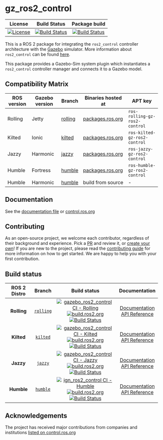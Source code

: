 # gz_ros2_control

License | Build Status | Package build
:---------: | :----: | :----------:
[![License](https://img.shields.io/badge/License-Apache%202.0-blue.svg)](https://opensource.org/licenses/Apache-2.0) |  [![Build Status](https://build.ros2.org/buildStatus/icon?job=Kdev__gz_ros2_control__ubuntu_noble_amd64)](https://build.ros2.org/job/Kdev__gz_ros2_control__ubuntu_noble_amd64/) |  [![Build Status](https://build.ros2.org/buildStatus/icon?job=Kbin_uN64__gz_ros2_control__ubuntu_noble_amd64__binary)](https://build.ros2.org/job/Kbin_uN64__gz_ros2_control__ubuntu_noble_amd64__binary/)

This is a ROS 2 package for integrating the `ros2_control` controller architecture with the [Gazebo](http://gazebosim.org/) simulator.
More information about `ros2_control` can be found [here](https://control.ros.org/).

This package provides a Gazebo-Sim system plugin which instantiates a `ros2_control` controller manager and connects it to a Gazebo model.

## Compatibility Matrix

ROS version | Gazebo version | Branch | Binaries hosted at | APT key
-- | -- | -- | -- | --
Rolling | Jetty | [rolling](https://github.com/ros-controls/gz_ros2_control/tree/rolling) | [packages.ros.org](https://packages.ros.org) | `ros-rolling-gz-ros2-control`
Kilted | Ionic | [kilted](https://github.com/ros-controls/gz_ros2_control/tree/kilted) | [packages.ros.org](https://packages.ros.org) | `ros-kilted-gz-ros2-control`
Jazzy | Harmonic | [jazzy](https://github.com/ros-controls/gz_ros2_control/tree/jazzy) | [packages.ros.org](https://packages.ros.org) | `ros-jazzy-gz-ros2-control`
Humble | Fortress | [humble](https://github.com/ros-controls/gz_ros2_control/tree/humble) | [packages.ros.org](https://packages.ros.org) | `ros-humble-gz-ros2-control`
Humble | Harmonic | [humble](https://github.com/ros-controls/gz_ros2_control/tree/humble) | build from source | -

## Documentation

See the [documentation file](doc/index.rst) or [control.ros.org](https://control.ros.org/rolling/doc/gz_ros2_control/doc/index.html)

## Contributing

As an open-source project, we welcome each contributor, regardless of their background and experience. Pick a [PR](https://github.com/ros-controls/gz_ros2_control/pulls) and review it, or [create your own](https://github.com/ros-controls/gz_ros2_control/contribute)!
If you are new to the project, please read the [contributing guide](https://control.ros.org/rolling/doc/contributing/contributing.html) for more information on how to get started. We are happy to help you with your first contribution.

## Build status

ROS 2 Distro | Branch | Build status | Documentation
:----------: | :----: | :----------: | :-----------:
**Rolling** | [`rolling`](https://github.com/ros-controls/gz_ros2_control/tree/rolling) | [![gazebo_ros2_control CI - Rolling](https://github.com/ros-controls/gz_ros2_control/actions/workflows/ci-rolling.yaml/badge.svg?branch=rolling)](https://github.com/ros-controls/gz_ros2_control/actions/workflows/ci-rolling.yaml) <br> [![build.ros2.org](https://build.ros2.org/buildStatus/icon?job=Rdev__gz_ros2_control__ubuntu_noble_amd64&subject=build.ros2.org)](https://build.ros2.org/job/Rdev__gz_ros2_control__ubuntu_noble_amd64/) [![Build Status](https://build.ros2.org/buildStatus/icon?job=Rbin_uN64__gz_ros2_control__ubuntu_noble_amd64__binary)](https://build.ros2.org/job/Rbin_uN64__gz_ros2_control__ubuntu_noble_amd64__binary/) | [Documentation](https://control.ros.org/rolling/index.html) <br> [API Reference](https://control.ros.org/rolling/doc/api/index.html)
**Kilted** | [`kilted`](https://github.com/ros-controls/gz_ros2_control/tree/kilted) | [![gazebo_ros2_control CI - Kilted](https://github.com/ros-controls/gz_ros2_control/actions/workflows/ci-kilted.yaml/badge.svg?branch=rolling)](https://github.com/ros-controls/gz_ros2_control/actions/workflows/ci-kilted.yaml) <br> [![build.ros2.org](https://build.ros2.org/buildStatus/icon?job=Kdev__gz_ros2_control__ubuntu_noble_amd64&subject=build.ros2.org)](https://build.ros2.org/job/Kdev__gz_ros2_control__ubuntu_noble_amd64/) [![Build Status](https://build.ros2.org/buildStatus/icon?job=Kbin_uN64__gz_ros2_control__ubuntu_noble_amd64__binary)](https://build.ros2.org/job/Kbin_uN64__gz_ros2_control__ubuntu_noble_amd64__binary/) | [Documentation](https://control.ros.org/kilted/index.html) <br> [API Reference](https://control.ros.org/kilted/doc/api/index.html)
**Jazzy** | [`jazzy`](https://github.com/ros-controls/gz_ros2_control/tree/jazzy) | [![gazebo_ros2_control CI - Jazzy](https://github.com/ros-controls/gz_ros2_control/actions/workflows/ci-jazzy.yaml/badge.svg?branch=rolling)](https://github.com/ros-controls/gz_ros2_control/actions/workflows/ci-jazzy.yaml) <br> [![build.ros2.org](https://build.ros2.org/buildStatus/icon?job=Jdev__gz_ros2_control__ubuntu_noble_amd64&subject=build.ros2.org)](https://build.ros2.org/job/Jdev__gz_ros2_control__ubuntu_noble_amd64/) [![Build Status](https://build.ros2.org/buildStatus/icon?job=Jbin_uN64__gz_ros2_control__ubuntu_noble_amd64__binary)](https://build.ros2.org/job/Jbin_uN64__gz_ros2_control__ubuntu_noble_amd64__binary/) | [Documentation](https://control.ros.org/jazzy/index.html) <br> [API Reference](https://control.ros.org/jazzy/doc/api/index.html)
**Humble** | [`humble`](https://github.com/ros-controls/gz_ros2_control/tree/humble) | [![ign_ros2_control CI - Humble](https://github.com/ros-controls/gz_ros2_control/actions/workflows/ci-humble.yaml/badge.svg?branch=humble)](https://github.com/ros-controls/gz_ros2_control/actions/workflows/ci-humble.yaml) <br> [![build.ros2.org](https://build.ros2.org/buildStatus/icon?job=Hdev__ign_ros2_control__ubuntu_jammy_amd64&subject=build.ros2.org)](https://build.ros2.org/job/Hdev__ign_ros2_control__ubuntu_jammy_amd64/) [![Build Status](https://build.ros2.org/buildStatus/icon?job=Hbin_uJ64__gz_ros2_control__ubuntu_jammy_amd64__binary)](https://build.ros2.org/job/Hbin_uJ64__gz_ros2_control__ubuntu_jammy_amd64__binary/) | [Documentation](https://control.ros.org/humble/index.html) <br> [API Reference](https://control.ros.org/humble/doc/api/index.html)

## Acknowledgements

The project has received major contributions from companies and institutions [listed on control.ros.org](https://control.ros.org/rolling/doc/acknowledgements/acknowledgements.html)

